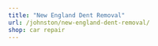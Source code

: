 ```yaml
---
title: "New England Dent Removal"
url: /johnston/new-england-dent-removal/
shop: car repair
---
```

